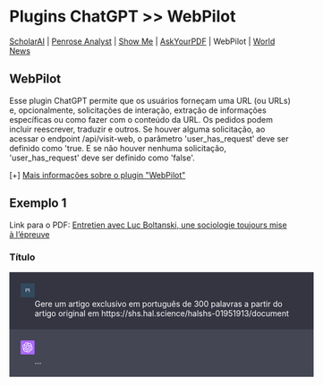 # Plugins ChatGPT >> WebPilot

[ScholarAI](scholarai.md) | [Penrose Analyst](penrose.md) | [Show Me](showme.md) | [AskYourPDF](askyourpdf.md) | WebPilot | [World News](worldnews.md)

## WebPilot

Esse plugin ChatGPT permite que os usuários forneçam uma URL (ou URLs) e, opcionalmente, solicitações de interação, extração de informações específicas ou como fazer com o conteúdo da URL. Os pedidos podem incluir reescrever, traduzir e outros. Se houver alguma solicitação, ao acessar o endpoint /api/visit-web, o parâmetro 'user_has_request' deve ser definido como 'true. E se não houver nenhuma solicitação, 'user_has_request' deve ser definido como 'false'.

[+] [Mais informações sobre o plugin "WebPilot"](https://gptstore.ai/plugins/webpilotai-com)

## Exemplo 1

Link para o PDF: [Entretien avec Luc Boltanski, une sociologie toujours mise à l’épreuve](https://shs.hal.science/halshs-01951913/document)

### Título

<div style="width:100%; float:left; background-color:#343541; color:white; padding:20px; margin: 0;">
<div style="width:5%; float:left; padding-right:20px;"><img src="../imagens/PI.png"></div>
<div style="width:95%; float:right">Gere um artigo exclusivo em português de 300 palavras a partir do artigo original em https://shs.hal.science/halshs-01951913/document</div>
</div>

<div style="width:100%; float:left; background-color:#444654; color:white; padding:20px; margin: 0; margin-bottom: 20px;">
<div style="width:5%; float:left; padding-right:20px;"><img src="../imagens/openai.png"></div>
<div style="width:95%; float:right">...</div>
</div>

